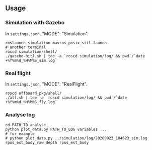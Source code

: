 ## Usage

### Simulation with Gazebo
In `settings.json`, "MODE": "Simulation".
```
roslaunch simulation mavros_posix_sitl.launch
# another terminal
roscd simulation/shell/
./gazebo-hitl.sh | tee -a `roscd simulation/log/ && pwd`/`date +%Y%m%d_%H%M%S_sim.log`
```

### Real flight
In `settings.json`, "MODE": "RealFlight".
```
roscd offboard_pkg/shell/
./all.sh | tee -a `roscd simulation/log/ && pwd`/`date +%Y%m%d_%H%M%S_fly.log`
```

### Analyse log
```
cd PATH_TO_analyse
python plot_data.py PATH_TO_LOG variables ...
# for example
# python plot_data.py ../simulation/log/20200923_104623_sim.log rpos_est_body_raw depth rpos_est_body
```
